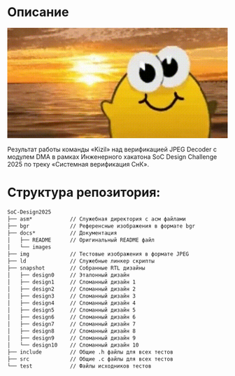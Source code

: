 # Описание

![ ](/img/sticker.gif)

Результат работы команды «Kizil» над верификацией JPEG Decoder с модулем DMA в рамках Инженерного хакатона SoC Design Challenge 2025 по треку «Системная верификация СнК».

# Структура репозитория:

```
SoC-Design2025
├── asm*            // Служебная директория с асм файлами
├── bgr             // Референсные изображения в формате bgr
├── docs*           // Документация
│   ├── README      // Оригинальный README файл
│   └── images
├── img             // Тестовые изображения в формате JPEG
├── ld              // Служебные линкер скрипты 
├── snapshot        // Собранные RTL дизайны
│   ├── design0     // Эталонный дизайн 
│   ├── design1     // Сломанный дизайн 1
│   ├── design2     // Сломанный дизайн 2
│   ├── design3     // Сломанный дизайн 3
│   ├── design4     // Сломанный дизайн 4
│   ├── design5     // Сломанный дизайн 5
│   ├── design6     // Сломанный дизайн 6
│   ├── design7     // Сломанный дизайн 7
│   ├── design8     // Сломанный дизайн 8
│   ├── design9     // Сломанный дизайн 9
│   └── design10    // Сломанный дизайн 10
├── include         // Общие .h файлы для всех тестов
├── src             // Общие .с файлы для всех тестов
└── test            // Файлы исходников тестов
